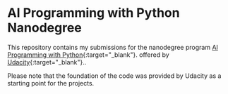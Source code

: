 # AI Programming with Python Nanodegree
This repository contains my submissions for the nanodegree program [AI Programming with Python](https://www.udacity.com/course/ai-programming-python-nanodegree--nd089){:target="_blank"}. offered by [Udacity](https://www.udacity.com/){:target="_blank"}..

Please note that the foundation of the code was provided by Udacity as a starting point for the projects.
